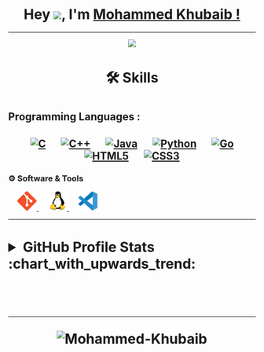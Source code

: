 <h1 align="center">Hey <img src="https://media.giphy.com/media/hvRJCLFzcasrR4ia7z/giphy.gif" width="35">, I'm <a href="https://bio.link/mohammed__khubaib" target="_blank" rel="noreferrer">Mohammed Khubaib !</a></h1>
<hr/>
<p align="center"><img src="https://readme-typing-svg.herokuapp.com?lines=Computer+Science+Student.;DevOps%20Enthusiast.;Always%20learning%20new%20things.;&center=true&width=500&height=50"></p>


<h1 align="center">🛠️ Skills<h1/>

<h2>Programming Languages :<h2/>
<p align="center">
  &emsp;
<a href="https://docs.microsoft.com/en-us/cpp/?view=msvc-170" target="_blank" rel="noreferrer"><img src="https://raw.githubusercontent.com/danielcranney/readme-generator/main/public/icons/skills/c-colored.svg" width="36" height="36" alt="C" /></a>
  &emsp;
<a href="https://docs.microsoft.com/en-us/cpp/?view=msvc-170" target="_blank" rel="noreferrer"><img src="https://raw.githubusercontent.com/danielcranney/readme-generator/main/public/icons/skills/cplusplus-colored.svg" width="36" height="36" alt="C++" /></a>
  &emsp;
<a href="https://www.oracle.com/java/" target="_blank" rel="noreferrer"><img src="https://raw.githubusercontent.com/danielcranney/readme-generator/main/public/icons/skills/java-colored.svg" width="36" height="36" alt="Java" /></a>
  &emsp;
<a href="https://www.python.org/" target="_blank" rel="noreferrer"><img src="https://raw.githubusercontent.com/danielcranney/readme-generator/main/public/icons/skills/python-colored.svg" width="36" height="36" alt="Python" /></a>
  &emsp;
<a href="https://go.dev/doc/" target="_blank" rel="noreferrer"><img src="https://raw.githubusercontent.com/danielcranney/readme-generator/main/public/icons/skills/go-colored.svg" width="36" height="36" alt="Go" /></a>
  &emsp;
<a href="https://developer.mozilla.org/en-US/docs/Glossary/HTML5" target="_blank" rel="noreferrer"><img src="https://raw.githubusercontent.com/danielcranney/readme-generator/main/public/icons/skills/html5-colored.svg" width="36" height="36" alt="HTML5" /></a>
  &emsp;
<a href="https://www.w3.org/TR/CSS/#css" target="_blank" rel="noreferrer"><img src="https://raw.githubusercontent.com/danielcranney/readme-generator/main/public/icons/skills/css3-colored.svg" width="36" height="36" alt="CSS3" /></a>
</p>

### ⚙ Software & Tools

  <p>
    &emsp;
     <a href="https://git-scm.com/" target="_blank"> <img src= "https://raw.githubusercontent.com/devicons/devicon/master/icons/git/git-original.svg" alt="git" width="40" height="40"/> </a>
    &emsp;
<a href="https://www.linux.org/" target="_blank"> <img src="https://raw.githubusercontent.com/devicons/devicon/master/icons/linux/linux-original.svg" alt="linux" width="40" height="40"/> </a>
    &emsp;
 <a href="https://code.visualstudio.com/" target="_blank"> <img src= "https://raw.githubusercontent.com/devicons/devicon/master/icons/vscode/vscode-original.svg" alt="VS Code" width="40" height="40"/> </a>
</p>
  
  <hr/>
  
<p> <h1>
<details> 
    <summary> <b>GitHub Profile Stats :chart_with_upwards_trend:</b> </summary>
    <br/>
    <p align="center">
      <a href="http://www.github.com/Mohammed-Khubaib"><img src="https://github-readme-stats.vercel.app/api?username=Mohammed-Khubaib&show_icons=true&hide=stars,issues,&count_private=true&title_color=0891b2&text_color=ffffff&icon_color=0891b2&bg_color=1c1917&hide_border=true&show_icons=true" alt="Mohammed-Khubaib's GitHub stats" /></a>
    </p>
  <h1/></details>
  </p>
  <br/>

  <hr/>
<p align="center"> <img src="https://komarev.com/ghpvc/?username=Mohammed-Khubaibf&label=Profile%20views&color=0e75b6&style=plastic" alt="Mohammed-Khubaib" /> </p>
